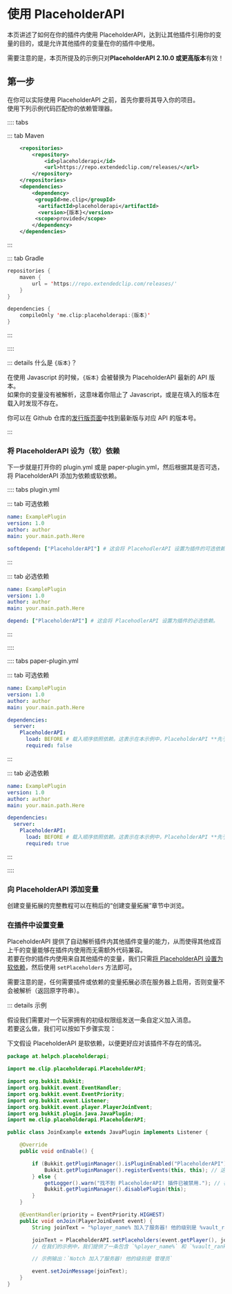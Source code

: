 # 使用 PlaceholderAPI

本页讲述了如何在你的插件内使用 PlaceholderAPI，达到让其他插件引用你的变量的目的，或是允许其他插件的变量在你的插件中使用。

需要注意的是，本页所提及的示例只对**PlaceholderAPI 2.10.0 或更高版本**有效！

## 第一步

在你可以实际使用 PlaceholderAPI 之前，首先你要将其导入你的项目。  
使用下列示例代码匹配你的依赖管理器。

:::: tabs

::: tab Maven 
``` XML [pom.xml]
    <repositories>
        <repository>
            <id>placeholderapi</id>
            <url>https://repo.extendedclip.com/releases/</url>
        </repository>
    </repositories>
    <dependencies>
        <dependency>
         <groupId>me.clip</groupId>
          <artifactId>placeholderapi</artifactId>
          <version>{版本}</version>
         <scope>provided</scope>
        </dependency>
    </dependencies>
```
:::

::: tab Gradle
``` Kotlin [build.gradle]
repositories {
    maven {
        url = 'https://repo.extendedclip.com/releases/'
    }
}

dependencies {
    compileOnly 'me.clip:placeholderapi:{版本}'
}
```
:::

::::

::: details 什么是 `{版本}`？

在使用 Javascript 的时候，`{版本}` 会被替换为 PlaceholderAPI 最新的 API 版本。  
如果你的变量没有被解析，这意味着你阻止了 Javascript，或是在填入的版本在载入时发现不存在。

你可以在 Github 仓库的[发行版页面](https://github.com/PlaceholderAPI/PlaceholderAPI/releases)中找到最新版与对应 API 的版本号。

:::

### 将 PlaceholderAPI 设为（软）依赖

下一步就是打开你的 plugin.yml 或是 paper-plugin.yml，然后根据其是否可选，将 PlaceholderAPI 添加为依赖或软依赖。

:::: tabs plugin.yml

::: tab 可选依赖

``` YAML [plugin.yml]
name: ExamplePlugin
version: 1.0
author: author
main: your.main.path.Here

softdepend: ["PlaceholderAPI"] # 这会将 PlacehodlerAPI 设置为插件的可选依赖。
```

:::

::: tab 必选依赖

``` YAML [plugin.yml]
name: ExamplePlugin
version: 1.0
author: author
main: your.main.path.Here

depend: ["PlaceholderAPI"] # 这会将 PlacehodlerAPI 设置为插件的必选依赖。
```

::: 

::::

:::: tabs paper-plugin.yml

::: tab 可选依赖

``` YAML [paper-plugin.yml]
name: ExamplePlugin
version: 1.0
author: author
main: your.main.path.Here

dependencies:
  server:
    PlaceholderAPI:
      load: BEFORE # 载入顺序依照依赖。这表示在本示例中，PlaceholderAPI **先于**你的插件载入。
      required: false
```

::: 

::: tab 必选依赖

``` YAML [paper-plugin.yml]
name: ExamplePlugin
version: 1.0
author: author
main: your.main.path.Here

dependencies:
  server:
    PlaceholderAPI:
      load: BEFORE # 载入顺序依照依赖。这表示在本示例中，PlaceholderAPI **先于**你的插件载入。
      required: true
```
:::

::::

### 向 PlaceholderAPI 添加变量

创建变量拓展的完整教程可以在稍后的“创建变量拓展”章节中浏览。

### 在插件中设置变量

PlaceholderAPI 提供了自动解析插件内其他插件变量的能力，从而使得其他成百上千的变量能够在插件内使用而无需额外代码兼容。  
若要在你的插件内使用来自其他插件的变量，我们只需[将 PlaceholderAPI 设置为软依赖](#将-placeholderapi-设为软依赖)，然后使用 `setPlaceholders` 方法即可。

需要注意的是，任何需要插件或依赖的变量拓展必须在服务器上启用，否则变量不会被解析（返回原字符串）。

::: details 示例

假设我们需要对一个玩家拥有的初级权限组发送一条自定义加入消息。  
若要这么做，我们可以按如下步骤实现：

下文假设 PlaceholderAPI 是软依赖，以便更好应对该插件不存在的情况。

``` Java [JoinExample.java]
package at.helpch.placeholderapi;

import me.clip.placeholderapi.PlaceholderAPI;

import org.bukkit.Bukkit;
import org.bukkit.event.EventHandler;
import org.bukkit.event.EventPriority;
import org.bukkit.event.Listener;
import org.bukkit.event.player.PlayerJoinEvent;
import org.bukkit.plugin.java.JavaPlugin;
import me.clip.placeholderapi.PlaceholderAPI;

public class JoinExample extends JavaPlugin implements Listener {

    @Override
    public void onEnable() {

        if (Bukkit.getPluginManager().isPluginEnabled("PlaceholderAPI")) {
            Bukkit.getPluginManager().registerEvents(this, this); // 这一步检查 PlaceholderAPI 是否存在并启用，然后注册事件至处理器（见下）
        } else {
            getLogger().warn("找不到 PlaceholderAPI! 插件已被禁用."); // 在 PlaceholderAPI 不存在的情况下弹出问题，并禁用自身
            Bukkit.getPluginManager().disablePlugin(this);
        }
    }

    @EventHandler(priority = EventPriority.HIGHEST)
    public void onJoin(PlayerJoinEvent event) {
        String joinText = "%player_name% 加入了服务器! 他的级别是 %vault_rank%";

        joinText = PlaceholderAPI.setPlaceholders(event.getPlayer(), joinText); // 使用 `PlaceholderAPI.serPlaceholders(Player, String)`，我们可以将给定字符串中的 `%变量%` 解析为对应内容，条件为对应变量拓展存在且返回非空字符串。
        // 在我们的示例中，我们提供了一条包含 `%player_name%` 和 `%vault_rank%` 变量的字符串，需要安装 Player 和 Vault 变量拓展。

        // 示例输出：`Notch 加入了服务器! 他的级别是 管理员`

        event.setJoinMessage(joinText);
    }
}
```